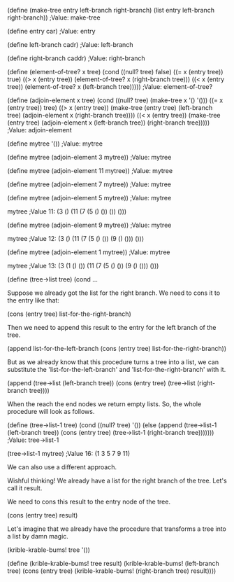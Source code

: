 
(define (make-tree entry left-branch right-branch)
  (list entry left-branch right-branch))
;Value: make-tree

(define entry car)
;Value: entry

(define left-branch cadr)
;Value: left-branch

(define right-branch caddr)
;Value: right-branch

(define (element-of-tree? x tree)
  (cond ((null? tree) false)
	((= x (entry tree)) true)
	((> x (entry tree))
	 (element-of-tree? x (right-branch tree)))
	((< x (entry tree))
	 (element-of-tree? x (left-branch tree)))))
;Value: element-of-tree?


(define (adjoin-element x tree)
  (cond ((null? tree) (make-tree x '() '()))
	((= x (entry tree)) tree)
	((> x (entry tree))
	 (make-tree (entry tree)
		    (left-branch tree)
		    (adjoin-element x (right-branch tree))))
	((< x (entry tree))
	 (make-tree (entry tree)
		    (adjoin-element x (left-branch tree))
		    (right-branch tree)))))
;Value: adjoin-element


(define mytree '())
;Value: mytree

(define mytree (adjoin-element 3 mytree))
;Value: mytree

(define mytree (adjoin-element 11 mytree))
;Value: mytree

(define mytree (adjoin-element 7 mytree))
;Value: mytree

(define mytree (adjoin-element 5 mytree))
;Value: mytree

mytree
;Value 11: (3 () (11 (7 (5 () ()) ()) ()))

(define mytree (adjoin-element 9 mytree))
;Value: mytree

mytree
;Value 12: (3 () (11 (7 (5 () ()) (9 () ())) ()))

(define mytree (adjoin-element 1 mytree))
;Value: mytree

mytree
;Value 13: (3 (1 () ()) (11 (7 (5 () ()) (9 () ())) ()))

(define (tree->list tree)
  (cond ...
	

Suppose we already got the list for the right branch. We need to cons it to the entry like that:

(cons (entry tree)
      list-for-the-right-branch)

Then we need to append this result to the entry for the left branch of the tree.

(append list-for-the-left-branch
	(cons (entry tree)
	      list-for-the-right-branch))

But as we already know that this procedure turns a tree into a list, we can substitute the 
'list-for-the-left-branch' and 'list-for-the-right-branch' with it.

(append (tree->list (left-branch tree))
	(cons (entry tree)
	      (tree->list (right-branch tree))))

When the reach the end nodes we return empty lists. So, the whole procedure will look as follows.

(define (tree->list-1 tree)
  (cond ((null? tree) '())
	(else (append (tree->list-1 (left-branch tree))
		      (cons (entry tree)
			    (tree->list-1 (right-branch tree)))))))
;Value: tree->list-1

(tree->list-1 mytree)
;Value 16: (1 3 5 7 9 11)

We can also use a different approach.

Wishful thinking! We already have a list for the right branch of the tree. Let's call it result.

We need to cons this result to the entry node of the tree.

(cons (entry tree)
      result)

Let's imagine that we already have the procedure that transforms a tree into a list by damn magic.

(krible-krable-bums! tree '())

(define (krible-krable-bums! tree result)
  (krible-krable-bums! (left-branch tree)
		       (cons (entry tree)
			     (krible-krable-bums! (right-branch tree)
						  result))))




